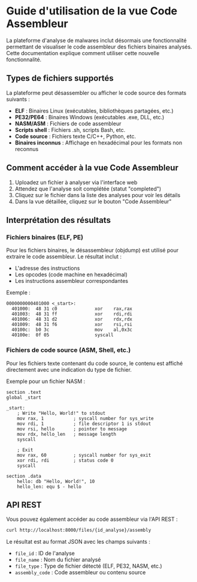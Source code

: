 # Guide d'utilisation de la vue Code Assembleur

La plateforme d'analyse de malwares inclut désormais une fonctionnalité permettant de visualiser le code assembleur des fichiers binaires analysés. Cette documentation explique comment utiliser cette nouvelle fonctionnalité.

## Types de fichiers supportés

La plateforme peut désassembler ou afficher le code source des formats suivants :

- **ELF** : Binaires Linux (exécutables, bibliothèques partagées, etc.)
- **PE32/PE64** : Binaires Windows (exécutables .exe, DLL, etc.)
- **NASM/ASM** : Fichiers de code assembleur
- **Scripts shell** : Fichiers .sh, scripts Bash, etc.
- **Code source** : Fichiers texte C/C++, Python, etc.
- **Binaires inconnus** : Affichage en hexadécimal pour les formats non reconnus

## Comment accéder à la vue Code Assembleur

1. Uploadez un fichier à analyser via l'interface web
2. Attendez que l'analyse soit complétée (statut "completed")
3. Cliquez sur le fichier dans la liste des analyses pour voir les détails
4. Dans la vue détaillée, cliquez sur le bouton "Code Assembleur"

## Interprétation des résultats

### Fichiers binaires (ELF, PE)

Pour les fichiers binaires, le désassembleur (objdump) est utilisé pour extraire le code assembleur. Le résultat inclut :

- L'adresse des instructions
- Les opcodes (code machine en hexadécimal)
- Les instructions assembleur correspondantes

Exemple :
```
0000000000401000 <_start>:
  401000:  48 31 c0              xor    rax,rax
  401003:  48 31 ff              xor    rdi,rdi
  401006:  48 31 d2              xor    rdx,rdx
  401009:  48 31 f6              xor    rsi,rsi
  40100c:  b0 3c                 mov    al,0x3c
  40100e:  0f 05                 syscall
```

### Fichiers de code source (ASM, Shell, etc.)

Pour les fichiers texte contenant du code source, le contenu est affiché directement avec une indication du type de fichier.

Exemple pour un fichier NASM :
```
section .text
global _start

_start:
    ; Write "Hello, World!" to stdout
    mov rax, 1           ; syscall number for sys_write
    mov rdi, 1           ; file descriptor 1 is stdout
    mov rsi, hello       ; pointer to message
    mov rdx, hello_len   ; message length
    syscall
    
    ; Exit
    mov rax, 60          ; syscall number for sys_exit
    xor rdi, rdi         ; status code 0
    syscall

section .data
    hello: db "Hello, World!", 10
    hello_len: equ $ - hello
```

## API REST

Vous pouvez également accéder au code assembleur via l'API REST :

```bash
curl http://localhost:8000/files/{id_analyse}/assembly
```

Le résultat est au format JSON avec les champs suivants :
- `file_id` : ID de l'analyse
- `file_name` : Nom du fichier analysé
- `file_type` : Type de fichier détecté (ELF, PE32, NASM, etc.)
- `assembly_code` : Code assembleur ou contenu source 